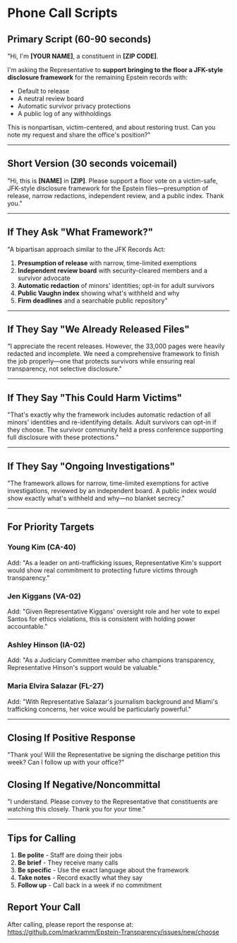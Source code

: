 # Phone Call Scripts

## Primary Script (60-90 seconds)

"Hi, I'm **[YOUR NAME]**, a constituent in **[ZIP CODE]**. 

I'm asking the Representative to **support bringing to the floor a JFK-style disclosure framework** for the remaining Epstein records with:
- Default to release
- A neutral review board  
- Automatic survivor privacy protections
- A public log of any withholdings

This is nonpartisan, victim-centered, and about restoring trust. Can you note my request and share the office's position?"

---

## Short Version (30 seconds voicemail)

"Hi, this is **[NAME]** in **[ZIP]**. Please support a floor vote on a victim-safe, JFK-style disclosure framework for the Epstein files—presumption of release, narrow redactions, independent review, and a public index. Thank you."

---

## If They Ask "What Framework?"

"A bipartisan approach similar to the JFK Records Act:
1. **Presumption of release** with narrow, time-limited exemptions
2. **Independent review board** with security-cleared members and a survivor advocate
3. **Automatic redaction** of minors' identities; opt-in for adult survivors
4. **Public Vaughn index** showing what's withheld and why
5. **Firm deadlines** and a searchable public repository"

---

## If They Say "We Already Released Files"

"I appreciate the recent releases. However, the 33,000 pages were heavily redacted and incomplete. We need a comprehensive framework to finish the job properly—one that protects survivors while ensuring real transparency, not selective disclosure."

---

## If They Say "This Could Harm Victims"

"That's exactly why the framework includes automatic redaction of all minors' identities and re-identifying details. Adult survivors can opt-in if they choose. The survivor community held a press conference supporting full disclosure with these protections."

---

## If They Say "Ongoing Investigations"

"The framework allows for narrow, time-limited exemptions for active investigations, reviewed by an independent board. A public index would show exactly what's withheld and why—no blanket secrecy."

---

## For Priority Targets

### Young Kim (CA-40)
Add: "As a leader on anti-trafficking issues, Representative Kim's support would show real commitment to protecting future victims through transparency."

### Jen Kiggans (VA-02)  
Add: "Given Representative Kiggans' oversight role and her vote to expel Santos for ethics violations, this is consistent with holding power accountable."

### Ashley Hinson (IA-02)
Add: "As a Judiciary Committee member who champions transparency, Representative Hinson's support would be valuable."

### Maria Elvira Salazar (FL-27)
Add: "With Representative Salazar's journalism background and Miami's trafficking concerns, her voice would be particularly powerful."

---

## Closing If Positive Response

"Thank you! Will the Representative be signing the discharge petition this week? Can I follow up with your office?"

## Closing If Negative/Noncommittal

"I understand. Please convey to the Representative that constituents are watching this closely. Thank you for your time."

---

## Tips for Calling

1. **Be polite** - Staff are doing their jobs
2. **Be brief** - They receive many calls
3. **Be specific** - Use the exact language about the framework
4. **Take notes** - Record exactly what they say
5. **Follow up** - Call back in a week if no commitment

## Report Your Call

After calling, please report the response at:
https://github.com/markramm/Epstein-Transparency/issues/new/choose